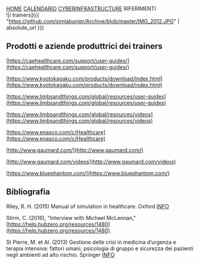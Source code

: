 [HOME](https://simlabunipr.github.io/) [CALENDARIO](https://simlabunipr.github.io/calendario.html)  [CYBERINFRASTRUCTURE](https://simlabunipr.github.io/hubzero.html) RIFERIMENTI
<br>
![i trainers]({{ "https://github.com/simlabunipr/Archive/blob/master/IMG_2012.JPG" | absolute_url }})

## Prodotti e aziende produttrici dei trainers


[https://caehealthcare.com/support/user-guides/](https://caehealthcare.com/support/user-guides/)

[https://www.kyotokagaku.com/products/download/index.html](https://www.kyotokagaku.com/products/download/index.html)

[https://www.limbsandthings.com/global/resources/user-guides](https://www.limbsandthings.com/global/resources/user-guides)

[https://www.limbsandthings.com/global/resources/videos](https://www.limbsandthings.com/global/resources/videos)

[https://www.enasco.com/c/Healthcare](https://www.enasco.com/c/Healthcare)

[http://www.gaumard.com/](http://www.gaumard.com/)

[http://www.gaumard.com/videos](http://www.gaumard.com/videos)

[https://www.bluephantom.com/](https://www.bluephantom.com/)


## Bibliografia


Riley, R. H. (2015) Manual of simulation in healthcare. Oxford [INFO](https://global.oup.com/academic/product/manual-of-simulation-in-healthcare-9780198717621?cc=it&lang=en&)

Stirm, C. (2016), "Interview with Michael McLennan," [https://help.hubzero.org/resources/1480](https://help.hubzero.org/resources/1480). 

St Pierre, M. et Al. (2013) Gestione delle crisi in medicina d’urgenza e terapia intensiva: fattori umani, psicologia di gruppo e sicurezza dei pazienti negli ambienti ad alto rischio. Springer [INFO](http://www.springer.com/us/book/9788847027985#aboutBook)

